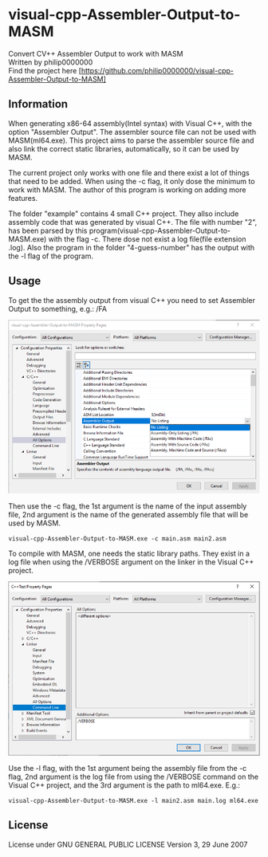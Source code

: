 # visual-cpp-Assembler-Output-to-MASM
Convert CV++ Assembler Output to work with MASM <br>
Written by philip0000000 <br>
Find the project here [https://github.com/philip0000000/visual-cpp-Assembler-Output-to-MASM] <br>

## Information

When generating x86-64 assembly(Intel syntax) with Visual C++, with the option "Assembler Output". The assembler source file can not be used with MASM(ml64.exe). This project aims to parse the assembler source file and also link the correct static libraries, automatically, so it can be used by MASM.

The current project only works with one file and there exist a lot of things that need to be added. When using the -c flag, it only dose the minimum to work with MASM. The author of this program is working on adding more features.

The folder "example" contains 4 small C++ project. They allso include assembly code that was generated by visual C++. The file with number "2", has been parsed by this program(visual-cpp-Assembler-Output-to-MASM.exe) with the flag -c. There dose not exist a log file(file extension .log). Also the program in the folder "4-guess-number" has the output with the -l flag of the program.

## Usage

To get the the assembly output from visual C++ you need to set Assembler Output to something, e.g.: /FA

![visual-cpp-Assembler-Output-to-MASM](AssemblerOutput.png "Assembler Output")

Then use the -c flag, the 1st argument is the name of the input assembly file, 2nd argument is the name of the generated assembly file that will be used by MASM.

```
visual-cpp-Assembler-Output-to-MASM.exe -c main.asm main2.asm
```

To compile with MASM, one needs the static library paths. They exist in a log file when using the /VERBOSE argument on the linker in the Visual C++ project.

![visual-cpp-Assembler-Output-to-MASM](VERBOSE.png "VERBOSE")

Use the -l flag, with the 1st argument being the assembly file from the -c flag, 2nd argument is the log file from using the /VERBOSE command on the Visual C++ project, and the 3rd argument is the path to ml64.exe. E.g.:

```
visual-cpp-Assembler-Output-to-MASM.exe -l main2.asm main.log ml64.exe
```

## License

License under GNU GENERAL PUBLIC LICENSE Version 3, 29 June 2007
